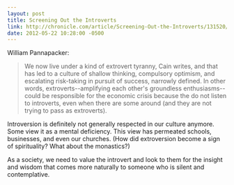 ```yaml
---
layout: post
title: Screening Out the Introverts
link: http://chronicle.com/article/Screening-Out-the-Introverts/131520/
date: 2012-05-22 10:28:00 -0500
---
```


William Pannapacker:
> We now live under a kind of extrovert tyranny, Cain writes, and that
> has led to a culture of shallow thinking, compulsory optimism, and
> escalating risk-taking in pursuit of success, narrowly defined. In
> other words, extroverts--amplifying each other's groundless
> enthusiasms--could be responsible for the economic crisis because the
> do not listen to introverts, even when there are some around (and they
> are not trying to pass as extroverts).

Introversion is definitely not generally respected in our culture
anymore. Some view it as a mental deficiency. This view has permeated
schools, businesses, and even our churches. (How did extroversion become
a sign of spirituality? What about the monastics?)

As a society, we need to value the introvert and look to them for the
insight and wisdom that comes more naturally to someone who is silent
and contemplative.

